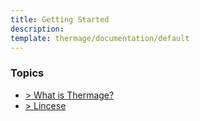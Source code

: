 ```yaml
---
title: Getting Started
description: 
template: thermage/documentation/default
---
```


### Topics

* [> What is Thermage?]([url]/documentation/getting-started/what-is-thermage)
* [> Lincese]([url]/documentation/getting-started/lincense)